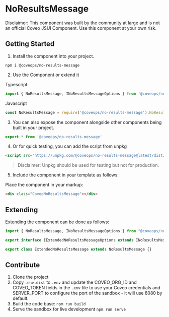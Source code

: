 # NoResultsMessage

Disclaimer: This component was built by the community at large and is not an official Coveo JSUI Component. Use this component at your own risk.

## Getting Started

1. Install the component into your project.

```
npm i @coveops/no-results-message
```

2. Use the Component or extend it

Typescript:

```javascript
import { NoResultsMessage, INoResultsMessageOptions } from '@coveops/no-results-message';
```

Javascript

```javascript
const NoResultsMessage = require('@coveops/no-results-message').NoResultsMessage;
```

3. You can also expose the component alongside other components being built in your project.

```javascript
export * from '@coveops/no-results-message'
```

4. Or for quick testing, you can add the script from unpkg

```html
<script src="https://unpkg.com/@coveops/no-results-message@latest/dist/index.min.js"></script>
```

> Disclaimer: Unpkg should be used for testing but not for production.

5. Include the component in your template as follows:

Place the component in your markup:

```html
<div class="CoveoNoResultsMessage"></div>
```

## Extending

Extending the component can be done as follows:

```javascript
import { NoResultsMessage, INoResultsMessageOptions } from "@coveops/no-results-message";

export interface IExtendedNoResultsMessageOptions extends INoResultsMessageOptions {}

export class ExtendedNoResultsMessage extends NoResultsMessage {}
```

## Contribute

1. Clone the project
2. Copy `.env.dist` to `.env` and update the COVEO_ORG_ID and COVEO_TOKEN fields in the `.env` file to use your Coveo credentials and SERVER_PORT to configure the port of the sandbox - it will use 8080 by default.
3. Build the code base: `npm run build`
4. Serve the sandbox for live development `npm run serve`